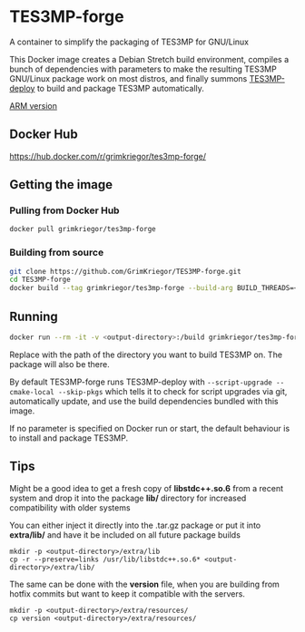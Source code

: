 # TES3MP-forge

A container to simplify the packaging of TES3MP for GNU/Linux

This Docker image creates a Debian Stretch build environment, compiles a bunch of dependencies with parameters to make the resulting TES3MP GNU/Linux package work on most distros, and finally summons [TES3MP-deploy](https://github.com/GrimKriegor/TES3MP-deploy) to build and package TES3MP automatically.

[ARM version](https://github.com/GrimKriegor/TES3MP-forge-armhf)

## Docker Hub

https://hub.docker.com/r/grimkriegor/tes3mp-forge/

## Getting the image

### Pulling from Docker Hub

```bash
docker pull grimkriegor/tes3mp-forge
```

### Building from source

```bash
git clone https://github.com/GrimKriegor/TES3MP-forge.git
cd TES3MP-forge
docker build --tag grimkriegor/tes3mp-forge --build-arg BUILD_THREADS=<build-threads> .
```

## Running

```bash
docker run --rm -it -v <output-directory>:/build grimkriegor/tes3mp-forge [TES3MP-deploy arguments]
```

Replace **<output-directory>** with the path of the directory you want to build TES3MP on. The package will also be there.

By default TES3MP-forge runs TES3MP-deploy with `--script-upgrade --cmake-local --skip-pkgs` which tells it to check for script upgrades via git, automatically update, and use the build dependencies bundled with this image.

If no parameter is specified on Docker run or start, the default behaviour is to install and package TES3MP.

## Tips

Might be a good idea to get a fresh copy of **libstdc++.so.6** from a recent system and drop it into the package **lib/** directory for increased compatibility with older systems

You can either inject it directly into the .tar.gz package or put it into **extra/lib/** and have it be included on all future package builds

    mkdir -p <output-directory>/extra/lib
    cp -r --preserve=links /usr/lib/libstdc++.so.6* <output-directory>/extra/lib/

The same can be done with the **version** file, when you are building from hotfix commits but want to keep it compatible with the servers.

    mkdir -p <output-directory>/extra/resources/
    cp version <output-directory>/extra/resources/

